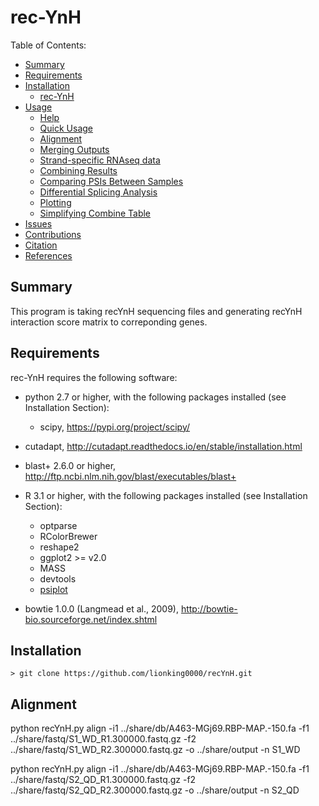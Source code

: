rec-YnH
==========

Table of Contents:

- [Summary](#summary)
- [Requirements](#requirements)
- [Installation](#installation)
	- [rec-YnH](#vast-tools-1)
- [Usage](#usage)
	- [Help](#help)
	- [Quick Usage](#quick-usage)
	- [Alignment](#alignment)
	- [Merging Outputs](#merging-outputs)
	- [Strand-specific RNAseq data](#strand-specific-rnaseq-data)
	- [Combining Results](#combining-results)
	- [Comparing PSIs Between Samples](#comparing-psis-between-samples)
	- [Differential Splicing Analysis](#differential-splicing-analysis)
	- [Plotting](#plotting)
	- [Simplifying Combine Table](#simplifying-combine-table)
- [Issues](#issues)
- [Contributions](#contributions)
- [Citation](#citation)
- [References](#references)
	
Summary
-------
This program is taking recYnH sequencing files and generating recYnH interaction score matrix to correponding genes.

Requirements
------------

rec-YnH requires the following software:
 * python 2.7 or higher, with the following packages installed (see Installation Section):
   * scipy, https://pypi.org/project/scipy/
 * cutadapt, http://cutadapt.readthedocs.io/en/stable/installation.html
 * blast+ 2.6.0 or higher, http://ftp.ncbi.nlm.nih.gov/blast/executables/blast+
 
 * R 3.1 or higher, with the following packages installed (see Installation Section):
   * optparse
   * RColorBrewer
   * reshape2
   * ggplot2 >= v2.0
   * MASS
   * devtools
   * [psiplot](https://github.com/kcha/psiplot)
 
 * bowtie 1.0.0 (Langmead et al., 2009), http://bowtie-bio.sourceforge.net/index.shtml
 
Installation
------------

~~~~
> git clone https://github.com/lionking0000/recYnH.git
~~~~

Alignment
------------

python recYnH.py align -i1 ../share/db/A463-MGj69.RBP-MAP.-150.fa -f1 ../share/fastq/S1_WD_R1.300000.fastq.gz -f2 ../share/fastq/S1_WD_R2.300000.fastq.gz -o ../share/output -n S1_WD

python recYnH.py align -i1 ../share/db/A463-MGj69.RBP-MAP.-150.fa -f1 ../share/fastq/S2_QD_R1.300000.fastq.gz -f2 ../share/fastq/S2_QD_R2.300000.fastq.gz -o ../share/output -n S2_QD
